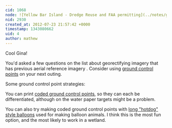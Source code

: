 ```yaml
---
cid: 1068
node: ![Yellow Bar Island - Dredge Reuse and FAA permitting](../notes/gwirth/7-23-2012/yellow-bar-island-dredge-reuse)
nid: 2930
created_at: 2012-07-23 21:57:42 +0000
timestamp: 1343080662
uid: 4
author: mathew
---
```


Cool Gina!



You&#x27;d asked a few questions on the list about georectifying imagery that has previous aerial reference imagery .  Consider using [ground control points](/wiki/mapping-curriculum-ground-control-point-targets) on your next outing.



Some ground control point strategies:

You can print [coded ground control points](/notes/jasja/6-13-2012/coded-ground-control-points), so they can each be differentiated, although on the water paper targets might be a problem.



You can also try making coded ground control points with [long &quot;hotdog&quot; style balloons](/notes/cfastie/6-24-2012/alaska-range-balloon-mapping) used for making balloon animals.  I think this is the most fun option, and the most likely to work in a wetland.